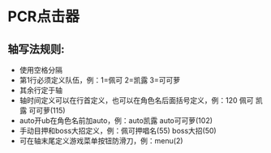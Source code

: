 # PCR点击器
## 轴写法规则:
- 使用空格分隔
- 第1行必须定义队伍，例：1=佩可 2=凯露 3=可可萝
- 其余行定于轴
- 轴时间定义可以在行首定义，也可以在角色名后面括号定义，例：120 佩可 凯露 可可萝(115)
- auto开ub在角色名前加auto，例：auto凯露 auto可可萝(102)
- 手动目押和boss大招定义，例：佩可押唱名(55) boss大招(50)
- 可在轴末尾定义游戏菜单按钮防滑刀，例：menu(2)